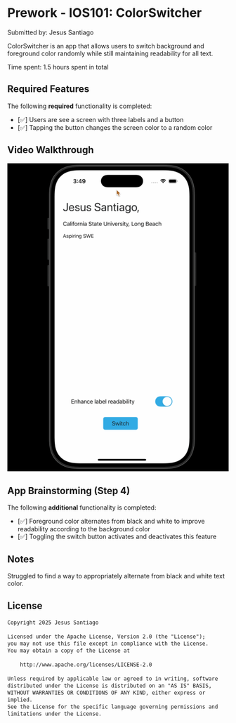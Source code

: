 
# Prework - IOS101: ColorSwitcher

Submitted by: Jesus Santiago

ColorSwitcher is an app that allows users to switch background and foreground color randomly while still maintaining readability for all text.

Time spent: 1.5 hours spent in total

## Required Features

The following **required** functionality is completed:

- [✅] Users are see a screen with three labels and a button
- [✅] Tapping the button changes the screen color to a random color
 
## Video Walkthrough

![Demo](IOS101Prework/ios101.gif)

## App Brainstorming (Step 4)

The following **additional** functionality is completed:

- [✅] Foreground color alternates from black and white to improve readability according to the background color
- [✅] Toggling the switch button activates and deactivates this feature

## Notes

Struggled to find a way to appropriately alternate from black and white text color.

## License

    Copyright 2025 Jesus Santiago

    Licensed under the Apache License, Version 2.0 (the "License");
    you may not use this file except in compliance with the License.
    You may obtain a copy of the License at

        http://www.apache.org/licenses/LICENSE-2.0

    Unless required by applicable law or agreed to in writing, software
    distributed under the License is distributed on an "AS IS" BASIS,
    WITHOUT WARRANTIES OR CONDITIONS OF ANY KIND, either express or implied.
    See the License for the specific language governing permissions and
    limitations under the License.
